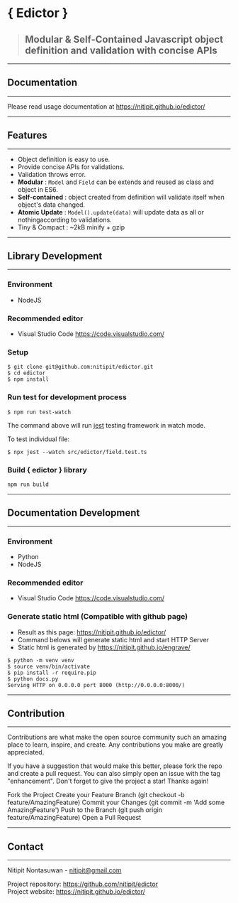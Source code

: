 # { Edictor }
> <h2>Modular & Self-Contained
> Javascript object
> definition and validation
> with concise APIs</h2>

---
## Documentation
---
Please read usage documentation at
https://nitipit.github.io/edictor/

---
## Features
---
- Object definition is easy to use.
- Provide concise APIs for validations.
- Validation throws error.
- **Modular** : `Model` and `Field` can be extends and reused as class and object in ES6.
- **Self-contained** : object created from definition will validate
  itself when object's data changed.
- **Atomic Update** : `Model().update(data)` will update data as all or nothingaccording to validations.
- Tiny & Compact : ~2kB minify + gzip
  

---
## Library Development
---

### Environment
- NodeJS

### Recommended editor
- Visual Studio Code https://code.visualstudio.com/

### Setup
```shell
$ git clone git@github.com:nitipit/edictor.git
$ cd edictor
$ npm install
```
### Run test for development process
```shell
$ npm run test-watch
```
The command above will run [jest](https://jestjs.io/) testing framework in watch mode.

To test individual file:
```shell
$ npx jest --watch src/edictor/field.test.ts
```

### Build { edictor } library
```shell
npm run build
```

---
## Documentation Development
---

### Environment
- Python
- NodeJS

### Recommended editor
- Visual Studio Code https://code.visualstudio.com/

### Generate static html (Compatible with github page)
- Result as this page: https://nitipit.github.io/edictor/
- Command belows will generate static html and start
  HTTP Server
- Static html is generated by https://nitipit.github.io/engrave/

```shell
$ python -m venv venv
$ source venv/bin/activate
$ pip install -r require.pip
$ python docs.py
Serving HTTP on 0.0.0.0 port 8000 (http://0.0.0.0:8000/)
```

---
## Contribution
---
Contributions are what make the open source community such an amazing place to learn,
inspire, and create. Any contributions you make are greatly appreciated.

If you have a suggestion that would make this better, please fork the repo
and create a pull request. You can also simply open an issue with the tag
"enhancement". Don't forget to give the project a star! Thanks again!

Fork the Project
Create your Feature Branch (git checkout -b feature/AmazingFeature)
Commit your Changes (git commit -m 'Add some AmazingFeature')
Push to the Branch (git push origin feature/AmazingFeature)
Open a Pull Request

---
## Contact
---

Nitipit Nontasuwan - nitipit@gmail.com

Project repository: https://github.com/nitipit/edictor  
Project website: https://nitipit.github.io/edictor/